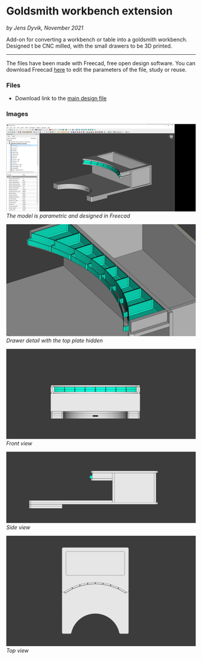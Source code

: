 # Goldsmith workbench extension
*by Jens Dyvik, November 2021*

Add-on for converting a workbench or table into a goldsmith workbench. Designed t be CNC milled, with the small drawers to be 3D printed.

***

The files have been made with Freecad, free open design software. You can download Freecad [here](https://www.freecadweb.org/) to edit the parameters of the file, study or reuse.

### Files

 - Download link to the [main design file](https://github.com/JensDyvik/goldsmith-workbench-extension/blob/main/goldsmith-workbench-extension.FCStd)

### Images

![](img/goldsmith-workbench-extension-freecad.JPG)
*The model is parametric and designed in Freecad*


![](img/goldsmith-workbench-extension-freecad-drawer-detail.JPG)
*Drawer detail with the top plate hidden*

![](img/goldsmith-workbench-extension-freecad-front.JPG)
*Front view*

![](img/goldsmith-workbench-extension-freecad-side.JPG)
*Side view*

![](img/goldsmith-workbench-extension-freecad-top.JPG)
*Top view*